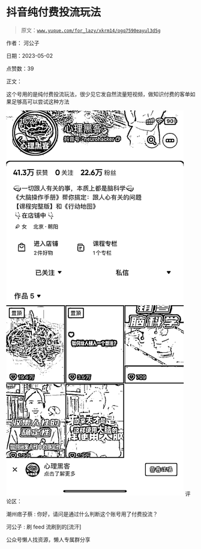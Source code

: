 # 抖音纯付费投流玩法

> 原文：[`www.yuque.com/for_lazy/xkrm14/ogq7590eayul3d5g`](https://www.yuque.com/for_lazy/xkrm14/ogq7590eayul3d5g)



作者： 河公子



日期：2023-05-02



点赞数：39

<ne-hole id="uaca39b29" data-lake-id="uaca39b29">

正文：



这个号用的是纯付费投流玩法，很少见它发自然流量短视频，做知识付费的客单如果足够高可以尝试这种方法



![](img/380ef65986f2fc8736155168412ef7ce.png)  <ne-hole id="uc20a82ef" data-lake-id="uc20a82ef"><ne-p id="uc4080506" data-lake-id="uc4080506">评论区：



潮州痞子蔡 : 你好，请问是通过什么判断这个账号用了付费投流？



河公子 : 刷 feed 流刷到的[流汗]

<ne-hole id="uc716c691" data-lake-id="uc716c691">

公众号懒人找资源，懒人专属群分享

</ne-hole></ne-hole></ne-p></ne-hole>